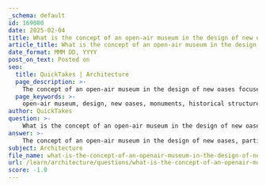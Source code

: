 ```yaml
---
_schema: default
id: 169080
date: 2025-02-04
title: What is the concept of an open-air museum in the design of new oases?
article_title: What is the concept of an open-air museum in the design of new oases?
date_format: MMM DD, YYYY
post_on_text: Posted on
seo:
  title: QuickTakes | Architecture
  page_description: >-
    The concept of an open-air museum in the design of new oases focuses on the relocation of monuments while prioritizing their historical context and atmosphere, as emphasized in the New Kalabsha oasis project.
  page_keywords: >-
    open-air museum, design, new oases, monuments, historical structures, New Kalabsha, Nile, temple precincts, preservation, cultural heritage, sanctity, authenticity, dynamic interaction, immersive experience
author: QuickTakes
question: >-
    What is the concept of an open-air museum in the design of new oases?
answer: >-
    The concept of an open-air museum in the design of new oases, particularly in the context of the relocation of monuments, involves creating a space where historical structures are displayed in a manner that emphasizes their visibility and context. This idea was notably discussed in relation to the oasis of "New Kalabsha," where the design aimed to gather multiple temples on a small island, ensuring that each structure is visible one at a time. This careful calibration of positions allows for a dynamic interaction between the monuments and their surroundings, particularly the Nile, which serves as a significant backdrop.\n\nHowever, the analogy of an open-air museum has been critiqued, especially in the context of preserving the atmosphere of temple precincts. The fifth principle of the design emphasizes that the open-air museum analogy could be harmful, as it risks undermining the unique atmosphere that each temple precinct embodies. Instead of treating the temples as mere exhibits in a museum, the design seeks to maintain their sanctity and original orientation, creating a more immersive experience that reflects the historical and cultural significance of the sites.\n\nThe relocation campaign aimed to isolate the temples to preserve their integrity and authenticity, moving away from the idea of reconstituting a lost Nubian life and instead focusing on the "sanctity of each stone." This approach highlights the importance of maintaining the original context and atmosphere of the monuments rather than presenting them as isolated artifacts in a museum-like setting.\n\nIn summary, while the open-air museum concept suggests a way to display cultural heritage, the design of new oases like New Kalabsha prioritizes the preservation of the original atmosphere and context of the monuments, ensuring that they are experienced in a manner that respects their historical significance.
subject: Architecture
file_name: what-is-the-concept-of-an-openair-museum-in-the-design-of-new-oases.md
url: /learn/architecture/questions/what-is-the-concept-of-an-openair-museum-in-the-design-of-new-oases
score: -1.0
---
```


&nbsp;